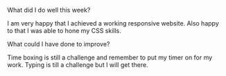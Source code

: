 What did I do well this week?

I am very happy that I achieved a working responsive website.
Also happy to that I was able to hone my CSS skills.   


What could I have done to improve?

Time boxing is still a challenge and remember to put my timer on for my work.
Typing is till a challenge but I will get there.   
